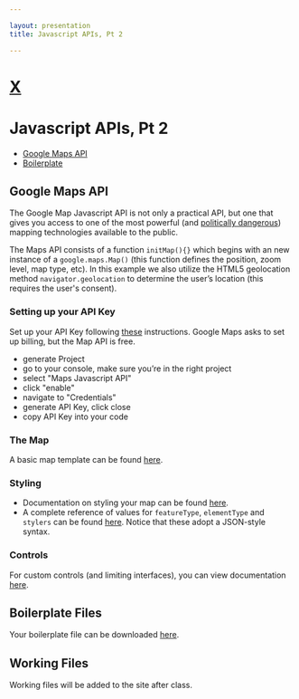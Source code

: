 ```yaml
---

layout: presentation
title: Javascript APIs, Pt 2

---
```


# [X](/)
# Javascript APIs, Pt 2

- [Google Maps API](#google-maps-api)
- [Boilerplate](#boilerplate-files)

## Google Maps API

The Google Map Javascript API is not only a practical API, but one that gives you access to one of the most powerful (and [politically dangerous](https://www.theguardian.com/technology/shortcuts/2016/aug/10/google-maps-disputed-territories-palestineishere)) mapping technologies available to the public.

The Maps API consists of a function `initMap(){}` which begins with an new instance of a `google.maps.Map()` (this function defines the position, zoom level, map type, etc). In this example we also utilize the HTML5 geolocation method `navigator.geolocation` to determine the user&rsquo;s location (this requires the user's consent).

### Setting up your API Key

Set up your API Key following [these](https://developers.google.com/maps/documentation/javascript/get-api-key) instructions. Google Maps asks to set up billing, but the Map API is free.
- generate Project
- go to your console, make sure you&rsquo;re in the right project
- select "Maps Javascript API"
- click "enable"
- navigate to "Credentials"
- generate API Key, click close
- copy API Key into your code

### The Map
A basic map template can be found [here](https://developers.google.com/maps/documentation/javascript/examples/map-geolocation).


### Styling
- Documentation on styling your map can be found [here](https://developers.google.com/maps/documentation/javascript/styling).
- A complete reference of values for `featureType`, `elementType` and `stylers` can be found [here](https://developers.google.com/maps/documentation/javascript/style-reference). Notice that these adopt a JSON-style syntax. 

### Controls

For custom controls (and limiting interfaces), you can view documentation [here](https://developers.google.com/maps/documentation/javascript/controls).

## Boilerplate Files
Your boilerplate file can be downloaded [here](assets/files/google-api-boiler.zip). 

## Working Files

Working files will be added to the site after class. 


